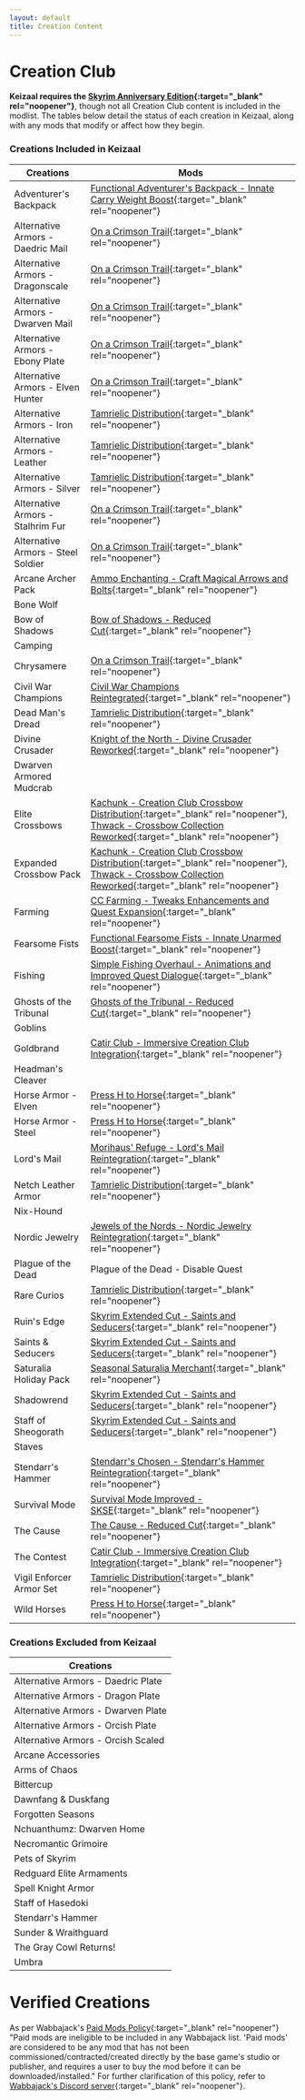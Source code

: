 ```yaml
---
layout: default
title: Creation Content
---
```


# Creation Club

**Keizaal requires the [Skyrim Anniversary Edition](https://store.steampowered.com/sub/626153/){\:target="\_blank" rel="noopener"}**, though not all Creation Club content is included in the modlist. The tables below detail the status of each creation in Keizaal, along with any mods that modify or affect how they begin.

### Creations Included in Keizaal

| Creations | Mods |
| --- | --- |
| Adventurer's Backpack | [Functional Adventurer's Backpack - Innate Carry Weight Boost](https://www.nexusmods.com/skyrimspecialedition/mods/79971){:target="_blank" rel="noopener"} |
| Alternative Armors - Daedric Mail | [On a Crimson Trail](https://www.nexusmods.com/skyrimspecialedition/mods/52647){:target="_blank" rel="noopener"} |
| Alternative Armors - Dragonscale | [On a Crimson Trail](https://www.nexusmods.com/skyrimspecialedition/mods/52647){:target="_blank" rel="noopener"} |
| Alternative Armors - Dwarven Mail | [On a Crimson Trail](https://www.nexusmods.com/skyrimspecialedition/mods/52647){:target="_blank" rel="noopener"} |
| Alternative Armors - Ebony Plate | [On a Crimson Trail](https://www.nexusmods.com/skyrimspecialedition/mods/52647){:target="_blank" rel="noopener"} |
| Alternative Armors - Elven Hunter | [On a Crimson Trail](https://www.nexusmods.com/skyrimspecialedition/mods/52647){:target="_blank" rel="noopener"} |
| Alternative Armors - Iron | [Tamrielic Distribution](https://www.nexusmods.com/skyrimspecialedition/mods/71372){:target="_blank" rel="noopener"} |
| Alternative Armors - Leather | [Tamrielic Distribution](https://www.nexusmods.com/skyrimspecialedition/mods/71372){:target="_blank" rel="noopener"} |
| Alternative Armors - Silver | [Tamrielic Distribution](https://www.nexusmods.com/skyrimspecialedition/mods/71372){:target="_blank" rel="noopener"} |
| Alternative Armors - Stalhrim Fur | [On a Crimson Trail](https://www.nexusmods.com/skyrimspecialedition/mods/52647){:target="_blank" rel="noopener"} |
| Alternative Armors - Steel Soldier | [On a Crimson Trail](https://www.nexusmods.com/skyrimspecialedition/mods/52647){:target="_blank" rel="noopener"} |
| Arcane Archer Pack | [Ammo Enchanting - Craft Magical Arrows and Bolts](https://www.nexusmods.com/skyrimspecialedition/mods/79764){:target="_blank" rel="noopener"} |
| Bone Wolf | |
| Bow of Shadows | [Bow of Shadows - Reduced Cut](https://www.nexusmods.com/skyrimspecialedition/mods/81188){:target="_blank" rel="noopener"} |
| Camping | |
| Chrysamere | [On a Crimson Trail](https://www.nexusmods.com/skyrimspecialedition/mods/52647){:target="_blank" rel="noopener"} |
| Civil War Champions | [Civil War Champions Reintegrated](https://www.nexusmods.com/Core/Libs/Common/Widgets/DownloadPopUp?id=386363&nmm=1&game_id=1704){:target="_blank" rel="noopener"} |
| Dead Man's Dread | [Tamrielic Distribution](https://www.nexusmods.com/skyrimspecialedition/mods/71372){:target="_blank" rel="noopener"} |
| Divine Crusader | [Knight of the North - Divine Crusader Reworked](https://www.nexusmods.com/skyrimspecialedition/mods/45869){:target="_blank" rel="noopener"} |
| Dwarven Armored Mudcrab | |
| Elite Crossbows | [Kachunk - Creation Club Crossbow Distribution](https://www.nexusmods.com/skyrimspecialedition/mods/71081){:target="_blank" rel="noopener"}, [Thwack - Crossbow Collection Reworked](https://www.nexusmods.com/skyrimspecialedition/mods/42653){:target="_blank" rel="noopener"} |
| Expanded Crossbow Pack | [Kachunk - Creation Club Crossbow Distribution](https://www.nexusmods.com/skyrimspecialedition/mods/71081){:target="_blank" rel="noopener"}, [Thwack - Crossbow Collection Reworked](https://www.nexusmods.com/skyrimspecialedition/mods/42653){:target="_blank" rel="noopener"} |
| Farming | [CC Farming - Tweaks Enhancements and Quest Expansion](https://www.nexusmods.com/skyrimspecialedition/mods/69029){:target="_blank" rel="noopener"} |
| Fearsome Fists | [Functional Fearsome Fists - Innate Unarmed Boost](https://www.nexusmods.com/skyrimspecialedition/mods/59460){:target="_blank" rel="noopener"} |
| Fishing | [Simple Fishing Overhaul - Animations and Improved Quest Dialogue](https://www.nexusmods.com/skyrimspecialedition/mods/103440){:target="_blank" rel="noopener"} |
| Ghosts of the Tribunal | [Ghosts of the Tribunal - Reduced Cut](https://www.nexusmods.com/skyrimspecialedition/mods/67019){:target="_blank" rel="noopener"} |
| Goblins | |
| Goldbrand | [Catir Club - Immersive Creation Club Integration](https://www.nexusmods.com/skyrimspecialedition/mods/66864){:target="_blank" rel="noopener"} |
| Headman's Cleaver | |
| Horse Armor - Elven | [Press H to Horse](https://www.nexusmods.com/skyrimspecialedition/mods/81195){:target="_blank" rel="noopener"} |
| Horse Armor - Steel | [Press H to Horse](https://www.nexusmods.com/skyrimspecialedition/mods/81195){:target="_blank" rel="noopener"} |
| Lord's Mail | [Morihaus' Refuge - Lord's Mail Reintegration](https://www.nexusmods.com/skyrimspecialedition/mods/68558){:target="_blank" rel="noopener"} |
| Netch Leather Armor | [Tamrielic Distribution](https://www.nexusmods.com/skyrimspecialedition/mods/71372){:target="_blank" rel="noopener"} |
| Nix-Hound | |
| Nordic Jewelry | [Jewels of the Nords - Nordic Jewelry Reintegration](https://www.nexusmods.com/skyrimspecialedition/mods/81500){:target="_blank" rel="noopener"} |
| Plague of the Dead | Plague of the Dead - Disable Quest |
| Rare Curios | [Tamrielic Distribution](https://www.nexusmods.com/skyrimspecialedition/mods/71372){:target="_blank" rel="noopener"} |
| Ruin's Edge | [Skyrim Extended Cut - Saints and Seducers](https://www.nexusmods.com/skyrimspecialedition/mods/72772){:target="_blank" rel="noopener"} |
| Saints & Seducers | [Skyrim Extended Cut - Saints and Seducers](https://www.nexusmods.com/skyrimspecialedition/mods/72772){:target="_blank" rel="noopener"} |
| Saturalia Holiday Pack | [Seasonal Saturalia Merchant](https://www.nexusmods.com/skyrimspecialedition/mods/78672){:target="_blank" rel="noopener"} |
| Shadowrend | [Skyrim Extended Cut - Saints and Seducers](https://www.nexusmods.com/skyrimspecialedition/mods/72772){:target="_blank" rel="noopener"} |
| Staff of Sheogorath | [Skyrim Extended Cut - Saints and Seducers](https://www.nexusmods.com/skyrimspecialedition/mods/72772){:target="_blank" rel="noopener"} |
| Staves | |
| Stendarr's Hammer | [Stendarr's Chosen - Stendarr's Hammer Reintegration](https://www.nexusmods.com/skyrimspecialedition/mods/110617){:target="_blank" rel="noopener"} |
| Survival Mode | [Survival Mode Improved - SKSE](https://www.nexusmods.com/skyrimspecialedition/mods/78244){:target="_blank" rel="noopener"} |
| The Cause | [The Cause - Reduced Cut](https://www.nexusmods.com/skyrimspecialedition/mods/66676){:target="_blank" rel="noopener"} |
| The Contest | [Catir Club - Immersive Creation Club Integration](https://www.nexusmods.com/skyrimspecialedition/mods/66864){:target="_blank" rel="noopener"} |
| Vigil Enforcer Armor Set | [Tamrielic Distribution](https://www.nexusmods.com/skyrimspecialedition/mods/71372){:target="_blank" rel="noopener"} |
| Wild Horses | [Press H to Horse](https://www.nexusmods.com/skyrimspecialedition/mods/81195){:target="_blank" rel="noopener"} |

### Creations Excluded from Keizaal

| Creations | 
| --- |
| Alternative Armors - Daedric Plate |
| Alternative Armors - Dragon Plate |
| Alternative Armors - Dwarven Plate |
| Alternative Armors - Orcish Plate |
| Alternative Armors - Orcish Scaled |
| Arcane Accessories |
| Arms of Chaos |
| Bittercup |
| Dawnfang & Duskfang |
| Forgotten Seasons |
| Nchuanthumz: Dwarven Home |
| Necromantic Grimoire |
| Pets of Skyrim |
| Redguard Elite Armaments |
| Spell Knight Armor |
| Staff of Hasedoki |
| Stendarr's Hammer |
| Sunder & Wraithguard |
| The Gray Cowl Returns! |
| Umbra |

# Verified Creations

As per Wabbajack's [Paid Mods Policy](https://wiki.wabbajack.org/policies_and_license/Paid%20Mods%20Policy.html){:target="_blank" rel="noopener"} "Paid mods are ineligible to be included in any Wabbajack list. 'Paid mods' are considered to be any mod that has not been commissioned/contracted/created directly by the base game's studio or publisher, and requires a user to buy the mod before it can be downloaded/installed." For further clarification of this policy, refer to [Wabbajack's Discord server](https://www.wabbajack.org/discord){:target="_blank" rel="noopener"}.

